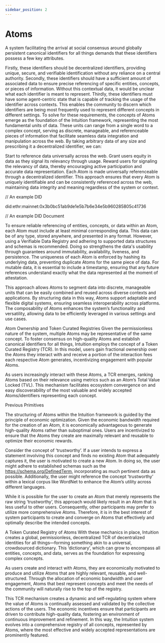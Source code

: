 ```yaml
---
sidebar_position: 2
---
```


# Atoms

A system facilitating the arrival at social consensus around globally persistent canonical identifiers for all things demands that these identifiers possess a few key attributes.

Firstly, these identifiers should be decentralized identifiers, providing unique, secure, and verifiable identification without any reliance on a central authority.
Secondly, these identifiers should have a sufficient amount of associated data to ensure precise referencing of specific entities, concepts, or pieces of information. Without this contextual data, it would be unclear what each identifier is meant to represent.
Thirdly, these identifiers must have some agent-centric state that is capable of tracking the usage of the identifier across contexts. This enables the community to discern which identifiers are being most frequently used to represent different concepts in different settings.
To solve for these requirements, the concepts of Atoms emerge as the foundation of the Intuition framework, representing the most fundamental units of data. These units can range from a single word to a complex concept, serving as discrete, manageable, and referenceable pieces of information that facilitate seamless data integration and manipulation across the web. By taking arbitrary data of any size and prescribing it a decentralized identifier, we can:

Start to reference data universally across the web.
Grant users equity in data as they signal its relevancy through usage.
Reward users for signaling the relevancy of data, thereby encouraging active participation and accurate data representation.
Each Atom is made universally referenceable through a decentralized identifier. This approach ensures that every Atom is uniquely identifiable and can be consistently referenced across the web, maintaining data integrity and meaning regardless of the system or context.

// An example DID

did:ethr:mainnet:0x3b0bc51ab9de1e5b7b6e34e5b960285805c41736

// An example DID Document

To ensure reliable referencing of entities, concepts, or data within an Atom, each Atom must include at least minimal corresponding data. This data can be of any type, stored anywhere, and presented in any format. However, using a Verifiable Data Registry and adhering to supported data structures and schemas is recommended. Doing so strengthens the data's usability through guarantees around immutability, availability, liveness, and persistence. The uniqueness of each Atom is enforced by hashing its underlying data, preventing duplicate Atoms for the same piece of data. For mutable data, it is essential to include a timestamp, ensuring that any future references understand exactly what the data represented at the moment of attestation.

This approach allows Atoms to segment data into discrete, manageable units that can be easily combined and reused across diverse contexts and applications. By structuring data in this way, Atoms support adaptable and flexible digital systems, ensuring seamless interoperability across platforms. The composability of Atoms enhances the system’s functionality and versatility, allowing data to be efficiently leveraged in various settings and use cases.



Atom Ownership and Token Curated Registries
Given the permissionless nature of the system, multiple Atoms may be representative of the same concept. To foster consensus on high-quality Atoms and establish canonical identifiers for all things, Intuition employs the concept of a Token Curated Registry (TCR). In this model, users gain fractional ownership over the Atoms they interact with and receive a portion of the interaction fees each respective Atom generates, incentivizing engagement with popular Atoms.



As users increasingly interact with these Atoms, a TCR emerges, ranking Atoms based on their relevance using metrics such as an Atom’s Total Value Locked (TVL). This mechanism facilitates ecosystem convergence on and easy discoverability of the most valuable and widely accepted Atoms/identifiers representing each concept.

Previous
Primitives

The structuring of Atoms within the Intuition framework is guided by the principle of economic optimization. Given the economic bandwidth required for the creation of an Atom, it is economically advantageous to generate high-quality Atoms rather than suboptimal ones. Users are incentivized to ensure that the Atoms they create are maximally relevant and reusable to optimize their economic rewards.

Consider the concept of ‘trustworthy’. If a user intends to express a statement involving this concept and finds no existing Atom that adequately captures it, the user is motivated to create a new Atom. In doing so, the user might adhere to established schemas such as the https://schema.org/DefinedTerm, incorporating as much pertinent data as possible. Additionally, the user might reference the concept ‘trustworthy’ within a lexical corpus like WordNet to enhance the Atom’s utility across different languages.

While it is possible for the user to create an Atom that merely represents the raw string ‘trustworthy’, this approach would likely result in an Atom that is less useful to other users. Consequently, other participants may prefer to utilize more comprehensive Atoms. Therefore, it is in the best interest of system participants to create and converge on Atoms that effectively and optimally describe the intended concepts.

A Token Curated Registry of Atoms
With these mechanics in place, Intuition creates a global, permissionless, decentralized TCR of decentralized identities for all things—forming something akin to a universal, crowdsourced dictionary. This ‘dictionary’, which can grow to encompass all entities, concepts, and data, serves as the foundation for expressing complex concepts.

As users create and interact with Atoms, they are economically motivated to produce and utilize Atoms that are highly relevant, reusable, and well-structured. Through the allocation of economic bandwidth and user engagement, Atoms that best represent concepts and meet the needs of the community will naturally rise to the top of the registry.

This TCR mechanism creates a dynamic and self-regulating system where the value of Atoms is continually assessed and validated by the collective actions of the users. The economic incentives ensure that participants are driven to contribute high-quality data, fostering an environment of continuous improvement and refinement. In this way, the Intuition system evolves into a comprehensive registry of all concepts, represented by Atoms, where the most effective and widely accepted representations are prominently featured.
